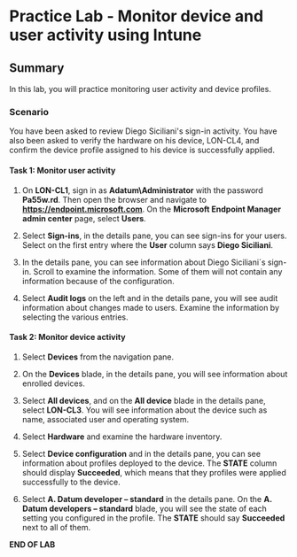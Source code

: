 # Practice Lab - Monitor device and user activity using Intune

## Summary

In this lab, you will practice monitoring user activity and device profiles.

### Scenario

You have been asked to review Diego Siciliani's sign-in activity.  You have also been asked to verify the hardware on his device, LON-CL4, and confirm the device profile assigned to his device is successfully applied. 

#### Task 1: Monitor user activity

1.  On **LON-CL1**, sign in as **Adatum\\Administrator** with the password **Pa55w.rd**.
    Then open the browser and navigate to **https://endpoint.microsoft.com**. 
	On the **Microsoft Endpoint Manager admin center** page, select **Users**.

2.  Select **Sign-ins**, in the details pane, you can see sign-ins for your
    users. Select on the first entry where the **User** column says **Diego Siciliani**.

3.  In the details pane, you can see information about Diego Siciliani´s
    sign-in. Scroll to examine the information. Some of them will not contain
    any information because of the configuration.

4.  Select **Audit logs** on the left and in the details pane, you will see audit information
    about changes made to users. Examine the information by selecting the various
    entries.

#### Task 2: Monitor device activity

1.  Select **Devices** from the navigation pane.

2.  On the **Devices** blade, in the details pane, you will see information
    about enrolled devices.

3.  Select **All devices**, and on the **All device** blade in the details pane,
    select **LON-CL3**. You will see information about the device such as name,
    associated user and operating system.

4.  Select **Hardware** and examine the hardware inventory.

5.  Select **Device configuration** and in the details pane, you can see
    information about profiles deployed to the device. The **STATE** column
    should display **Succeeded**, which means that they profiles were applied
    successfully to the device.

6.  Select **A. Datum developer – standard** in the details pane. On the **A.
    Datum developers – standard** blade, you will see the state of each setting
    you configured in the profile. The **STATE** should say **Succeeded** next
    to all of them.

**END OF LAB**